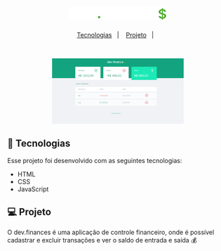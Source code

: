 <h1 align="center">
  <img alt="dev.finances" title="dev.finances" src="https://github.com/Ganiell/Finance/blob/master/assets/logo.svg" width="220px" />
</h1>

<p align="center">
  <a href="#-tecnologias">Tecnologias</a>&nbsp;&nbsp;&nbsp;|&nbsp;&nbsp;&nbsp;
  <a href="#-projeto">Projeto</a>&nbsp;&nbsp;&nbsp;|&nbsp;&nbsp;&nbsp;
</p>


<br>

<p align="center">
  <img alt="dev.finances" src="https://github.com/Ganiell/Finance/blob/master/assets/desktop.png" width="300px">
</p>

## 🚀 Tecnologias

Esse projeto foi desenvolvido com as seguintes tecnologias:

- HTML
- CSS
- JavaScript

## 💻 Projeto

O dev.finances é uma aplicação de controle financeiro, onde é possível cadastrar e excluir transações e ver o saldo de entrada e saída 💰
